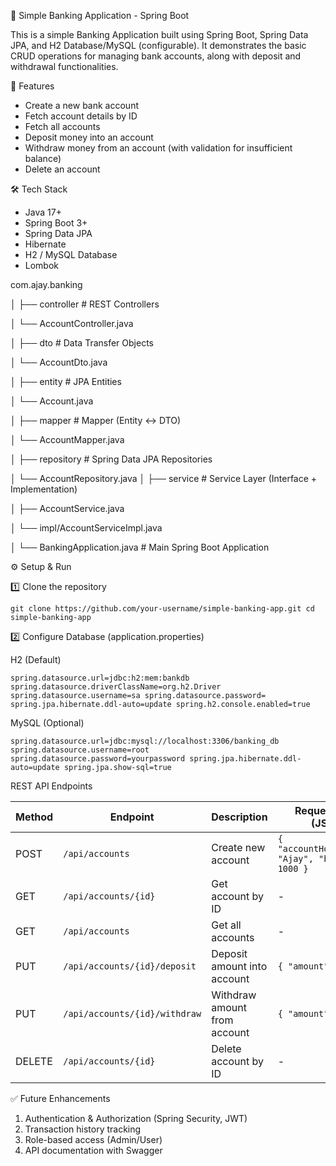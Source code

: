 🏦 Simple Banking Application - Spring Boot

This is a simple Banking Application built using Spring Boot, Spring Data JPA, and H2 Database/MySQL (configurable).
It demonstrates the basic CRUD operations for managing bank accounts, along with deposit and withdrawal functionalities.

🚀 Features
* Create a new bank account
* Fetch account details by ID
* Fetch all accounts
* Deposit money into an account
* Withdraw money from an account (with validation for insufficient balance)
* Delete an account

🛠️ Tech Stack
* Java 17+
* Spring Boot 3+
* Spring Data JPA
* Hibernate
* H2 / MySQL Database
* Lombok

com.ajay.banking

│
├── controller       # REST Controllers

│   └── AccountController.java

│
├── dto             # Data Transfer Objects

│   └── AccountDto.java

│
├── entity          # JPA Entities

│   └── Account.java

│
├── mapper          # Mapper (Entity <-> DTO)

│   └── AccountMapper.java

│
├── repository      # Spring Data JPA Repositories

│   └── AccountRepository.java
│
├── service         # Service Layer (Interface + Implementation)

│   ├── AccountService.java

│   └── impl/AccountServiceImpl.java

│
└── BankingApplication.java   # Main Spring Boot Application


⚙️ Setup & Run

1️⃣ Clone the repository

`git clone https://github.com/your-username/simple-banking-app.git
cd simple-banking-app`

2️⃣ Configure Database (application.properties)

H2 (Default)

`spring.datasource.url=jdbc:h2:mem:bankdb
spring.datasource.driverClassName=org.h2.Driver
spring.datasource.username=sa
spring.datasource.password=
spring.jpa.hibernate.ddl-auto=update
spring.h2.console.enabled=true`

MySQL (Optional)

`spring.datasource.url=jdbc:mysql://localhost:3306/banking_db
spring.datasource.username=root
spring.datasource.password=yourpassword
spring.jpa.hibernate.ddl-auto=update
spring.jpa.show-sql=true`

REST API Endpoints

| Method | Endpoint                      | Description                  | Request Body (JSON)                                |
| ------ | ----------------------------- | ---------------------------- | -------------------------------------------------- |
| POST   | `/api/accounts`               | Create new account           | `{ "accountHolderName": "Ajay", "balance": 1000 }` |
| GET    | `/api/accounts/{id}`          | Get account by ID            | -                                                  |
| GET    | `/api/accounts`               | Get all accounts             | -                                                  |
| PUT    | `/api/accounts/{id}/deposit`  | Deposit amount into account  | `{ "amount": 500 }`                                |
| PUT    | `/api/accounts/{id}/withdraw` | Withdraw amount from account | `{ "amount": 200 }`                                |
| DELETE | `/api/accounts/{id}`          | Delete account by ID         | -                                                  |

✅ Future Enhancements

1. Authentication & Authorization (Spring Security, JWT)
2. Transaction history tracking
3. Role-based access (Admin/User)
4. API documentation with Swagger
